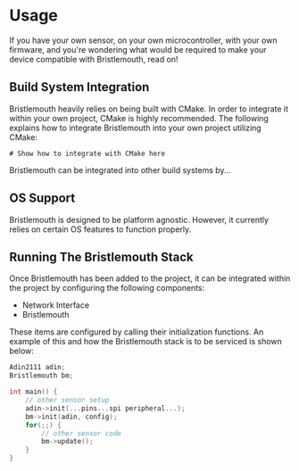 # Usage

If you have your own sensor, on your own microcontroller,
with your own firmware,
and you're wondering what would be required to make your device compatible with Bristlemouth,
read on!

## Build System Integration
Bristlemouth heavily relies on being built with CMake.
In order to integrate it within your own project,
CMake is highly recommended.
The following explains how to integrate Bristlemouth into your own project utilizing CMake:

```
# Show how to integrate with CMake here
```

<!--- Explain any info pertaining to CMake integration down here --->


Bristlemouth can be integrated into other build systems by...

<!--- Show how other build systems can utilize bm--->

## OS Support
Bristlemouth is designed to be platform agnostic.
However, it currently relies on certain OS features to function properly.

<!-- Show how to use one of the available platforms (starting with FreeRTOS)--->

## Running The Bristlemouth Stack
Once Bristlemouth has been added to the project,
it can be integrated within the project by configuring the following components:

<!--- TODO: Refine this--->
- Network Interface
- Bristlemouth

These items are configured by calling their initialization functions.
An example of this and how the Bristlemouth stack is to be serviced is shown below:

```C
Adin2111 adin;
Bristlemouth bm;

int main() {
    // other sensor setup
    adin->init(...pins...spi peripheral...);
    bm->init(adin, config);
    for(;;) {
        // other sensor code
        bm->update();
    }
}
```

<!--- Explain function parameters here?--->
